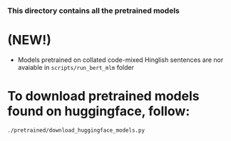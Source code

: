 ### This directory contains all the pretrained models

# (NEW!) 
- Models pretrained on collated code-mixed Hinglish sentences are nor avaiable in ```scripts/run_bert_mlm``` folder

# To download pretrained models found on huggingface, follow:
```
./pretrained/download_huggingface_models.py
```